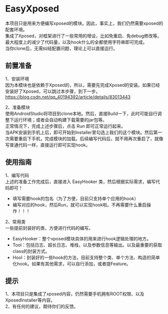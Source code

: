 # EasyXposed
本项目只是用来方便编写xposed的模块。因此，事实上，我们仍然需要xposed的配套环境。  
集成了Xposed，对框架进行了一些常用的增设，比如免重启、免debug修改等。最大程度上的减少了代码量，以及hook什么的全都使用字符串即可完成。  
当你clone后，无需纠结配置问题，理论上可以直接运行。  

## 前置准备
1、安装环境  
因为本模块也是依赖于Xposed的，所以，需要先完成Xposed的安装。如果已经安装好了Xposed，可以跳过本步骤，到下一步。  
https://blog.csdn.net/qq_40194392/article/details/83013443  

2、准备模块  
使用AndroidStudio将项目到clone本地。然后，直接Build一下，此时可能自行调整下运行环境；或者会自动构建下载需要的jar包等。  
正常情况下，完成上述步骤后，点击 Run 即可正常运行起来。  
当APK安装到手机上后，即可开始到Installer里勾选上我们的这个模块。然后第一次需要重启下手机，完成模块的加载。后续编写代码后，就不用再次重启了，就像写普通代码一样，直接运行即可实现hook。  

## 使用指南  
1、编写代码  
上述的准备工作完成后，直接进入 EasyHooker 类，然后根据实际需求，编写代码即可！  
- 填写需要hook的包名（为了方便，目前只支持单个应用的hook）  
- 编写对应的hook，然后Run，就可以实现hook啦。不再需要什么重启操作！！！  

2、常用类  
一些提前封装好的类，方便进行代码的编写。  
- EasyHooker：整个xposed模块具体的用来进行hook逻辑处理的地方。  
- Tool：包括日志、超长日志、堆栈，以及参数信息等输出。以及最重要的获取class的封装方式。  
- Hool：封装好的一些hook的方法，目前支持整个类、单个方法、构造的简单化hook。如果有其他需求，可以自行添加，或者提Feature。  

## 提示  
1、本项目只是集成了xposed内容，仍然需要手机拥有ROOT权限、以及XposedInstaller等内容。  
2、有任何的建议，期待你们的反馈。  
